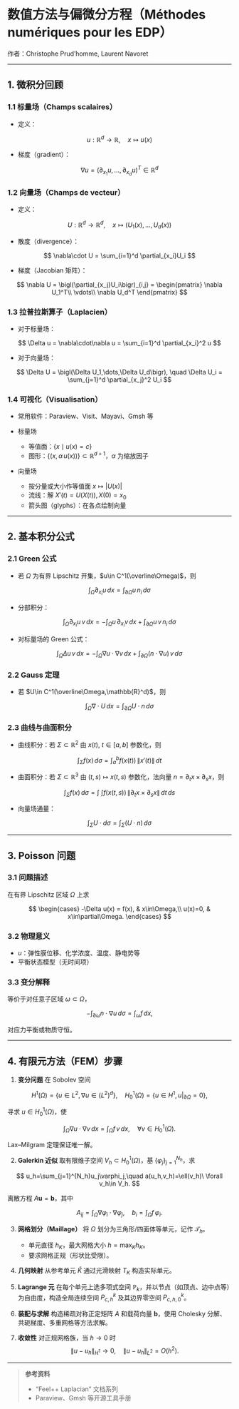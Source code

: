 # 数值方法与偏微分方程（Méthodes numériques pour les EDP）

作者：Christophe Prud’homme, Laurent Navoret

---

## 1. 微积分回顾

### 1.1 标量场（Champs scalaires）

* 定义：

$$
u: \mathbb{R}^d \to \mathbb{R},\quad x \mapsto u(x)
$$
* 梯度（gradient）：

$$
\nabla u = \bigl(\partial_{x_1}u,\dots,\partial_{x_d}u\bigr)^T \in \mathbb{R}^d
$$

### 1.2 向量场（Champs de vecteur）

* 定义：

$$
U: \mathbb{R}^d \to \mathbb{R}^d,\quad x \mapsto (U_1(x),\dots,U_d(x))
$$
* 散度（divergence）：

$$
\nabla\cdot U = \sum_{i=1}^d \partial_{x_i}U_i
$$
* 梯度（Jacobian 矩阵）：

$$
\nabla U = \bigl(\partial_{x_j}U_i\bigr)_{i,j}
= \begin{pmatrix}
   \nabla U_1^T\\
   \vdots\\
   \nabla U_d^T
  \end{pmatrix}
$$

### 1.3 拉普拉斯算子（Laplacien）

* 对于标量场：

$$
\Delta u = \nabla\cdot\nabla u
= \sum_{i=1}^d \partial_{x_i}^2 u
$$
* 对于向量场：

$$
\Delta U = \bigl(\Delta U_1,\dots,\Delta U_d\bigr),
\quad
\Delta U_i = \sum_{j=1}^d \partial_{x_j}^2 U_i
$$

### 1.4 可视化（Visualisation）

* 常用软件：Paraview、Visit、Mayavi、Gmsh 等
* 标量场

  * 等值面：$\{x\mid u(x)=c\}$
  * 图形：$\{(x,\alpha\,u(x))\}\subset\mathbb{R}^{d+1}$，$\alpha$ 为缩放因子
* 向量场

  * 按分量或大小作等值面 $x\mapsto |U(x)|$
  * 流线：解 $X'(t)=U(X(t)),\,X(0)=x_0$
  * 箭头图（glyphs）：在各点绘制向量

---

## 2. 基本积分公式

### 2.1 Green 公式

* 若 $\Omega$ 为有界 Lipschitz 开集，$u\in C^1(\overline\Omega)$，则

$$
\int_{\Omega} \partial_{x_i}u\,dx
= \int_{\partial\Omega}u\,n_i\,d\sigma
$$
* 分部积分：

$$
\int_{\Omega}\partial_{x_i}u\,v\,dx
= -\int_{\Omega}u\,\partial_{x_i}v\,dx
  +\int_{\partial\Omega}u\,v\,n_i\,d\sigma
$$
* 对标量场的 Green 公式：

$$
\int_{\Omega}\Delta u\,v\,dx
= -\int_{\Omega}\nabla u\cdot\nabla v\,dx
  +\int_{\partial\Omega}(n\cdot\nabla u)\,v\,d\sigma
$$

### 2.2 Gauss 定理

* 若 $U\in C^1(\overline\Omega,\mathbb{R}^d)$，则

$$
\int_{\Omega}\nabla\cdot U\,dx
= \int_{\partial\Omega} U\cdot n\,d\sigma
$$

### 2.3 曲线与曲面积分

* 曲线积分：若 $\Sigma\subset\mathbb{R}^2$ 由 $x(t)$, $t\in[a,b]$ 参数化，则

$$
\int_\Sigma f(x)\,d\sigma
= \int_a^b f\bigl(x(t)\bigr)\,\|x'(t)\|\,dt
$$
* 曲面积分：若 $\Sigma\subset\mathbb{R}^3$ 由 $(t,s)\mapsto x(t,s)$ 参数化，法向量 $n=\partial_t x\times\partial_s x$，则

$$
\int_\Sigma f(x)\,d\sigma
= \int\!\!\!\int f\bigl(x(t,s)\bigr)\,\|\partial_t x\times\partial_s x\|\,dt\,ds
$$
* 向量场通量：

$$
\int_\Sigma U\cdot d\sigma
= \int_\Sigma (U\cdot n)\,d\sigma
$$

---

## 3. Poisson 问题

### 3.1 问题描述

在有界 Lipschitz 区域 $\Omega$ 上求

$$
  \begin{cases}
    -\Delta u(x) = f(x), & x\in\Omega,\\
    u(x)=0,           & x\in\partial\Omega.
  \end{cases}
$$

### 3.2 物理意义

* $u$：弹性膜位移、化学浓度、温度、静电势等
* 平衡状态模型（无时间项）

### 3.3 变分解释

等价于对任意子区域 $\omega\subset\Omega$，

$$
  -\int_{\partial\omega}n\cdot\nabla u\,d\sigma
  = \int_\omega f\,dx,
$$

对应力平衡或物质守恒。

---

## 4. 有限元方法（FEM）步骤

1. **变分问题**
   在 Sobolev 空间

$$
 H^1(\Omega)=\{u\in L^2,\,\nabla u\in (L^2)^d\},\quad
 H^1_0(\Omega)=\{u\in H^1,\,u|_{\partial\Omega}=0\},
$$

   寻求 $u\in H^1_0(\Omega)$，使

$$
 \int_\Omega\nabla u\cdot\nabla v\,dx
 = \int_\Omega f\,v\,dx,\quad\forall v\in H^1_0(\Omega).
$$

   Lax–Milgram 定理保证唯一解。

2. **Galerkin 近似**
   取有限维子空间 $V_h\subset H^1_0(\Omega)$，基 $\{\varphi_j\}_{j=1}^{N_h}$，求

$$
 u_h=\sum_{j=1}^{N_h}u_j\varphi_j,\quad
 a(u_h,v_h)=\ell(v_h)\ \forall v_h\in V_h.
$$

   离散方程 $A\mathbf u=\mathbf b$，其中

$$
 A_{ij}=\int_\Omega\nabla\varphi_i\cdot\nabla\varphi_j,\quad
 b_i=\int_\Omega f\,\varphi_i.
$$

3. **网格划分（Maillage）**
   将 $\Omega$ 划分为三角形/四面体等单元，记作 $\mathcal T_h$。

   * 单元直径 $h_K$，最大网格大小 $h=\max_K h_K$。
   * 要求网格正规（形状比受限）。

4. **几何映射**
   从参考单元 $\hat K$ 通过光滑映射 $T_K$ 构造实际单元。

5. **Lagrange 元**
   在每个单元上选多项式空间 $\mathbb P_k$，并以节点（如顶点、边中点等）为自由度，构造全局连续空间 $P_{c,h}^k$ 及其边界零空间 $P_{c,h,0}^k$。

6. **装配与求解**
   构造稀疏对称正定矩阵 $A$ 和载荷向量 $\mathbf b$，使用 Cholesky 分解、共轭梯度、多重网格等方法求解。

7. **收敛性**
   对正规网格族，当 $h\to0$ 时
$$
 \|u-u_h\|_{H^1}\to0,\quad
 \|u-u_h\|_{L^2}=O(h^2).
$$

---

> **参考资料**
>
> * “Feel++ Laplacian” 文档系列
> * Paraview、Gmsh 等开源工具手册
